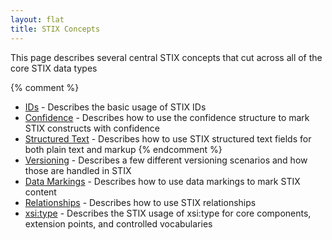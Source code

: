 ```yaml
---
layout: flat
title: STIX Concepts
---
```


This page describes several central STIX concepts that cut across all of the core STIX data types

{% comment %}
* [IDs](ids) - Describes the basic usage of STIX IDs
* [Confidence](confidence) - Describes how to use the confidence structure to mark STIX constructs with confidence
* [Structured Text](structured-text) - Describes how to use STIX structured text fields for both plain text and markup
{% endcomment %}
* [Versioning](versioning) - Describes a few different versioning scenarios and how those are handled in STIX
* [Data Markings](data-markings) - Describes how to use data markings to mark STIX content
* [Relationships](relationships) - Describes how to use STIX relationships
* [xsi:type](xsi-type) - Describes the STIX usage of xsi:type for core components, extension points, and controlled vocabularies
